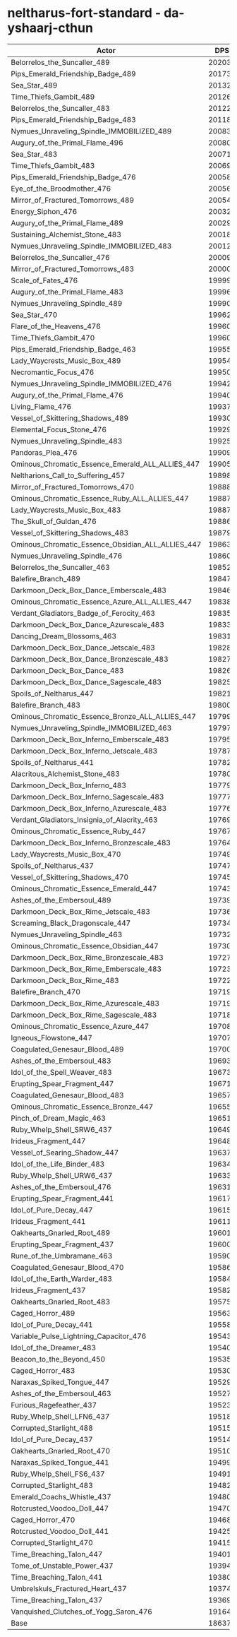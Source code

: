 # neltharus-fort-standard - da-yshaarj-cthun
| Actor | DPS | Increase |
|---|:---:|:---:|
|Belorrelos_the_Suncaller_489|202034|8.40%|
|Pips_Emerald_Friendship_Badge_489|201739|8.24%|
|Sea_Star_489|201321|8.02%|
|Time_Thiefs_Gambit_489|201262|7.99%|
|Belorrelos_the_Suncaller_483|201221|7.96%|
|Pips_Emerald_Friendship_Badge_483|201181|7.94%|
|Nymues_Unraveling_Spindle_IMMOBILIZED_489|200834|7.76%|
|Augury_of_the_Primal_Flame_496|200804|7.74%|
|Sea_Star_483|200710|7.69%|
|Time_Thiefs_Gambit_483|200698|7.68%|
|Pips_Emerald_Friendship_Badge_476|200586|7.62%|
|Eye_of_the_Broodmother_476|200565|7.61%|
|Mirror_of_Fractured_Tomorrows_489|200543|7.60%|
|Energy_Siphon_476|200327|7.48%|
|Augury_of_the_Primal_Flame_489|200292|7.47%|
|Sustaining_Alchemist_Stone_483|200185|7.41%|
|Nymues_Unraveling_Spindle_IMMOBILIZED_483|200124|7.38%|
|Belorrelos_the_Suncaller_476|200095|7.36%|
|Mirror_of_Fractured_Tomorrows_483|200005|7.31%|
|Scale_of_Fates_476|199992|7.30%|
|Augury_of_the_Primal_Flame_483|199961|7.29%|
|Nymues_Unraveling_Spindle_489|199904|7.26%|
|Sea_Star_470|199627|7.11%|
|Flare_of_the_Heavens_476|199606|7.10%|
|Time_Thiefs_Gambit_470|199600|7.09%|
|Pips_Emerald_Friendship_Badge_463|199556|7.07%|
|Lady_Waycrests_Music_Box_489|199545|7.06%|
|Necromantic_Focus_476|199501|7.04%|
|Nymues_Unraveling_Spindle_IMMOBILIZED_476|199423|7.00%|
|Augury_of_the_Primal_Flame_476|199400|6.99%|
|Living_Flame_476|199372|6.97%|
|Vessel_of_Skittering_Shadows_489|199301|6.93%|
|Elemental_Focus_Stone_476|199291|6.93%|
|Nymues_Unraveling_Spindle_483|199252|6.91%|
|Pandoras_Plea_476|199093|6.82%|
|Ominous_Chromatic_Essence_Emerald_ALL_ALLIES_447|199058|6.80%|
|Neltharions_Call_to_Suffering_457|198988|6.77%|
|Mirror_of_Fractured_Tomorrows_470|198889|6.71%|
|Ominous_Chromatic_Essence_Ruby_ALL_ALLIES_447|198878|6.71%|
|Lady_Waycrests_Music_Box_483|198871|6.70%|
|The_Skull_of_Guldan_476|198867|6.70%|
|Vessel_of_Skittering_Shadows_483|198791|6.66%|
|Ominous_Chromatic_Essence_Obsidian_ALL_ALLIES_447|198632|6.57%|
|Nymues_Unraveling_Spindle_476|198601|6.56%|
|Belorrelos_the_Suncaller_463|198524|6.52%|
|Balefire_Branch_489|198471|6.49%|
|Darkmoon_Deck_Box_Dance_Emberscale_483|198463|6.48%|
|Ominous_Chromatic_Essence_Azure_ALL_ALLIES_447|198387|6.44%|
|Verdant_Gladiators_Badge_of_Ferocity_463|198352|6.42%|
|Darkmoon_Deck_Box_Dance_Azurescale_483|198333|6.41%|
|Dancing_Dream_Blossoms_463|198318|6.41%|
|Darkmoon_Deck_Box_Dance_Jetscale_483|198280|6.39%|
|Darkmoon_Deck_Box_Dance_Bronzescale_483|198278|6.38%|
|Darkmoon_Deck_Box_Dance_483|198263|6.38%|
|Darkmoon_Deck_Box_Dance_Sagescale_483|198253|6.37%|
|Spoils_of_Neltharus_447|198214|6.35%|
|Balefire_Branch_483|198004|6.24%|
|Ominous_Chromatic_Essence_Bronze_ALL_ALLIES_447|197999|6.23%|
|Nymues_Unraveling_Spindle_IMMOBILIZED_463|197979|6.22%|
|Darkmoon_Deck_Box_Inferno_Emberscale_483|197958|6.21%|
|Darkmoon_Deck_Box_Inferno_Jetscale_483|197871|6.17%|
|Spoils_of_Neltharus_441|197829|6.14%|
|Alacritous_Alchemist_Stone_483|197808|6.13%|
|Darkmoon_Deck_Box_Inferno_483|197793|6.12%|
|Darkmoon_Deck_Box_Inferno_Sagescale_483|197776|6.12%|
|Darkmoon_Deck_Box_Inferno_Azurescale_483|197767|6.11%|
|Verdant_Gladiators_Insignia_of_Alacrity_463|197693|6.07%|
|Ominous_Chromatic_Essence_Ruby_447|197676|6.06%|
|Darkmoon_Deck_Box_Inferno_Bronzescale_483|197647|6.05%|
|Lady_Waycrests_Music_Box_470|197497|5.97%|
|Spoils_of_Neltharus_437|197473|5.95%|
|Vessel_of_Skittering_Shadows_470|197453|5.94%|
|Ominous_Chromatic_Essence_Emerald_447|197433|5.93%|
|Ashes_of_the_Embersoul_489|197397|5.91%|
|Darkmoon_Deck_Box_Rime_Jetscale_483|197366|5.90%|
|Screaming_Black_Dragonscale_447|197349|5.89%|
|Nymues_Unraveling_Spindle_463|197327|5.87%|
|Ominous_Chromatic_Essence_Obsidian_447|197300|5.86%|
|Darkmoon_Deck_Box_Rime_Bronzescale_483|197273|5.85%|
|Darkmoon_Deck_Box_Rime_Emberscale_483|197235|5.83%|
|Darkmoon_Deck_Box_Rime_483|197226|5.82%|
|Balefire_Branch_470|197195|5.80%|
|Darkmoon_Deck_Box_Rime_Azurescale_483|197192|5.80%|
|Darkmoon_Deck_Box_Rime_Sagescale_483|197187|5.80%|
|Ominous_Chromatic_Essence_Azure_447|197081|5.74%|
|Igneous_Flowstone_447|197077|5.74%|
|Coagulated_Genesaur_Blood_489|197007|5.70%|
|Ashes_of_the_Embersoul_483|196936|5.66%|
|Idol_of_the_Spell_Weaver_483|196738|5.56%|
|Erupting_Spear_Fragment_447|196718|5.55%|
|Coagulated_Genesaur_Blood_483|196579|5.47%|
|Ominous_Chromatic_Essence_Bronze_447|196551|5.46%|
|Pinch_of_Dream_Magic_463|196511|5.44%|
|Ruby_Whelp_Shell_SRW6_437|196499|5.43%|
|Irideus_Fragment_447|196485|5.42%|
|Vessel_of_Searing_Shadow_447|196374|5.36%|
|Idol_of_the_Life_Binder_483|196344|5.35%|
|Ruby_Whelp_Shell_URW6_437|196337|5.34%|
|Ashes_of_the_Embersoul_476|196312|5.33%|
|Erupting_Spear_Fragment_441|196170|5.25%|
|Idol_of_Pure_Decay_447|196150|5.24%|
|Irideus_Fragment_441|196111|5.22%|
|Oakhearts_Gnarled_Root_489|196016|5.17%|
|Erupting_Spear_Fragment_437|196001|5.16%|
|Rune_of_the_Umbramane_463|195900|5.11%|
|Coagulated_Genesaur_Blood_470|195860|5.09%|
|Idol_of_the_Earth_Warder_483|195841|5.08%|
|Irideus_Fragment_437|195823|5.07%|
|Oakhearts_Gnarled_Root_483|195752|5.03%|
|Caged_Horror_489|195638|4.97%|
|Idol_of_Pure_Decay_441|195588|4.94%|
|Variable_Pulse_Lightning_Capacitor_476|195434|4.86%|
|Idol_of_the_Dreamer_483|195407|4.84%|
|Beacon_to_the_Beyond_450|195352|4.81%|
|Caged_Horror_483|195303|4.79%|
|Naraxas_Spiked_Tongue_447|195290|4.78%|
|Ashes_of_the_Embersoul_463|195270|4.77%|
|Furious_Ragefeather_437|195233|4.75%|
|Ruby_Whelp_Shell_LFN6_437|195185|4.73%|
|Corrupted_Starlight_488|195159|4.71%|
|Idol_of_Pure_Decay_437|195149|4.71%|
|Oakhearts_Gnarled_Root_470|195106|4.68%|
|Naraxas_Spiked_Tongue_441|194993|4.62%|
|Ruby_Whelp_Shell_FS6_437|194914|4.58%|
|Corrupted_Starlight_483|194825|4.53%|
|Emerald_Coachs_Whistle_437|194808|4.52%|
|Rotcrusted_Voodoo_Doll_447|194708|4.47%|
|Caged_Horror_470|194684|4.46%|
|Rotcrusted_Voodoo_Doll_441|194250|4.22%|
|Corrupted_Starlight_470|194158|4.17%|
|Time_Breaching_Talon_447|194010|4.09%|
|Tome_of_Unstable_Power_437|193945|4.06%|
|Time_Breaching_Talon_441|193803|3.98%|
|Umbrelskuls_Fractured_Heart_437|193747|3.95%|
|Time_Breaching_Talon_437|193691|3.92%|
|Vanquished_Clutches_of_Yogg_Saron_476|191648|2.83%|
|Base|186378|0.00%|
